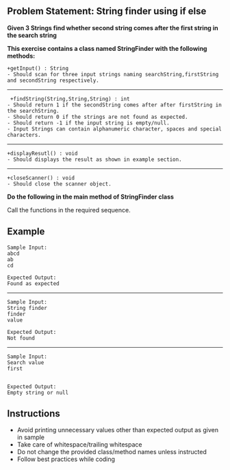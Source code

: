 ## Problem Statement: String finder using if else ##

**Given 3 Strings find whether second string comes after the first string in the search string**

**This exercise contains a class named StringFinder with the following methods:**

    +getInput() : String 
    - Should scan for three input strings naming searchString,firstString and secondString respectively. 
--------------------------------------------------------------------------------------------- 
     +findString(String,String,String) : int
    - Should return 1 if the secondString comes after after firstString in the searchString.
    - Should return 0 if the strings are not found as expected.
    - Should return -1 if the input string is empty/null. 
    - Input Strings can contain alphanumeric character, spaces and special characters.
-------------------------------------------------------------------------------------------
    +displayResutl() : void 
    - Should displays the result as shown in example section.  
---------------------------------------------------------------------------------------
    +closeScanner() : void
    - Should close the scanner object.

**Do the following in the main method of StringFinder class**

Call the functions in the required sequence.  

## Example
    Sample Input:
    abcd
    ab
    cd 
    
    Expected Output:
    Found as expected
--------------------------------------------------------
    Sample Input:
    String finder
    finder
    value  
    
    Expected Output:
    Not found
--------------------------------------------------------
    Sample Input:
    Search value
    first
    
    
    Expected Output:
    Empty string or null

## Instructions
- Avoid printing unnecessary values other than expected output as given in sample
- Take care of whitespace/trailing whitespace
- Do not change the provided class/method names unless instructed
- Follow best practices while coding
